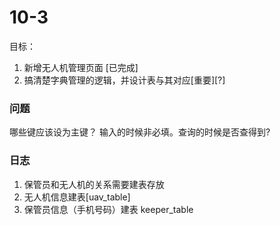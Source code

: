 # 10-3
目标：
1. 新增无人机管理页面 [已完成]
2. 搞清楚字典管理的逻辑，并设计表与其对应[重要][?]

### 问题
哪些键应该设为主键？
输入的时候非必填。查询的时候是否查得到?

### 日志
1. 保管员和无人机的关系需要建表存放
2. 无人机信息建表[uav_table]
3. 保管员信息（手机号码）建表 keeper_table